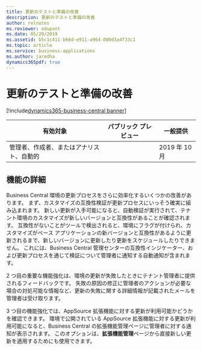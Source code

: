 ```yaml
---
title: 更新のテストと準備の改善
description: 更新のテストと準備の改善
author: relnotes
ms.reviewer: edupont
ms.date: 05/29/2019
ms.assetid: b5c1c411-b66d-e911-a964-000d3a4f33c1
ms.topic: article
ms.service: business-applications
ms.author: jaredha
dynamics365pdf: true
---
```

# 更新のテストと準備の改善
[!include[dynamics365-business-central banner](../includes/dynamics365-business-central.md)]

| 有効対象    |  パブリック プレビュー | 一般提供 | 
| ---------- | ---------- |---------- |
|管理者、作成者、またはアナリスト、自動的|| 2019 年 10 月|






## 機能の詳細
<!--feature detail start -->
Business Central 環境の更新プロセスをさらに効率化するいくつかの改善があります。 まず、カスタマイズの互換性検証が更新プロセスにいっそう確実に組み込まれます。 新しい更新が入手可能になると、自動検証が実行されて、テナント環境のカスタマイズが新しいバージョンと互換性があることが確認されます。 互換性がないことがツールで検出されると、環境にフラグが付けられ、カスタマイズがベース アプリケーションの新バージョンと互換性があるように更新されるまで、新しいバージョンに更新したり更新をスケジュールしたりできません。 これには、Business Central 管理センターの互換性インジケーター、および更新プロセスを通じて検証について管理者に通知する自動通知が含まれます。

2 つ目の重要な機能強化は、環境の更新が失敗したときにテナント管理者に提供されるフィードバックです。 失敗の原因の修正に管理者のアクションが必要な場合の対処可能な情報など、更新の失敗に関する詳細情報が記載されたメールを管理者は受け取ります。

3 つ目の機能強化では、AppSource 拡張機能に対する更新が利用可能かどうかを確認できます。 環境で公開されている AppSource 拡張機能に対する更新が利用可能になると、Business Central の拡張機能管理ページに管理者に対する通知が表示されます。 このオプションは、**拡張機能管理**ページから直接新しい更新を適用するためにも使用できます。
<!--feature detail end -->










